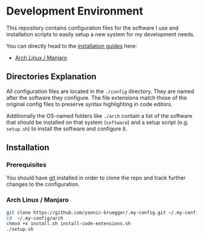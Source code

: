 # Development Environment

This repository contains configuration files for the software I use and installation scripts to easily setup a new system for my development needs.

You can directly head to the [installation guides](#installation) here:
- [Arch Linux / Manjaro](#arch-linux-/-manjaro)

## Directories Explanation
All configuration files are located in the ``./config`` directory. They are named after the software they configure. The file extensions match those of the original config files to preserve syntax highlighting in code editors.

Additionally the OS-named folders like ``./arch`` contain a list of the software that should be installed on that system (``software``) and a setup script (e.g. ``setup.sh``) to install the software and configure it. 

## Installation

### Prerequisites

You should have [git](https://git-scm.com/) installed in order to clone the repo and track further changes to the configuration.

### Arch Linux / Manjaro
```sh
git clone https://github.com/yannic-bruegger/.my-config.git ~/.my-config
cd  ~/.my-config/arch
chmod +x install.sh install-code-extensions.sh
./setup.sh
```